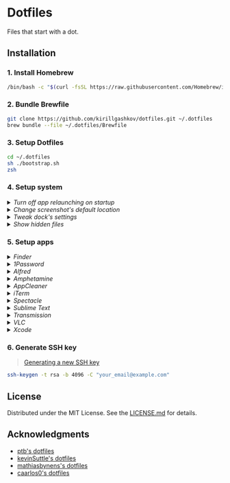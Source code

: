 # Dotfiles

Files that start with a dot.

## Installation

### 1. Install Homebrew

```sh
/bin/bash -c "$(curl -fsSL https://raw.githubusercontent.com/Homebrew/install/master/install.sh)"
```

### 2. Bundle Brewfile

```sh
git clone https://github.com/kirillgashkov/dotfiles.git ~/.dotfiles
brew bundle --file ~/.dotfiles/Brewfile
```

### 3. Setup Dotfiles

```sh
cd ~/.dotfiles
sh ./bootstrap.sh
zsh
```

### 4. Setup system

<details>
  <summary><i>Turn off app relaunching on startup</i></summary>

  ```sh
  # make the file owned by root (otherwise the OS will just replace it)
  sudo chown root ~/Library/Preferences/ByHost/com.apple.loginwindow*
  # remove all permissions, so it can't be read or written to
  sudo chmod 000 ~/Library/Preferences/ByHost/com.apple.loginwindow*
  # re-enable macOS's obnoxious "relaunch all the things" behavior
  sudo rm -f ~/Library/Preferences/ByHost/com.apple.loginwindow*
  ```
</details>

<details>
  <summary><i>Change screenshot's default location</i></summary>

  ```sh
  # now all screenshots will be in ~/Downloads
  defaults write com.apple.screencapture location ~/Downloads
  ```
</details>

<details>
  <summary><i>Tweak dock's settings</i></summary>

  ```sh

  # Speed up the dock's hiding animation (delete this key to revert)
  defaults write com.apple.dock autohide-time-modifier -float 0.7
  # Speed up the dock's autohide delay (delete this key to revert)
  defaults write com.apple.dock autohide-delay -float 0.2
  # Make dock bigger (delete this key to revert)
  defaults write com.apple.dock tilesize -int 128
  # Apply changes
  killall Dock
  ```
</details>

<details>
  <summary><i>Show hidden files</i></summary>

  ```sh
  defaults write com.apple.finder AppleShowAllFiles TRUE
  killall Finder
  ```
</details>


### 5. Setup apps

<details>
  <summary><i>Finder</i></summary>

  - Show View Options (in `~/` directory):
    - Sort by: "Snap to Grid"
    - Show Library Folder
    - Use as Defaults
  - Show View Options (on the desktop itself):
    - Sort by: "Snap to Grid"
    - Use as Defaults
  - Finder Preferences (general):
    - New Finder windows show: home
  - Finder Preferences (sidebar):
    - Favorites:
      - home
      - AirDrop
      - Downloads
      - Applications
    - Locations:
      - Everything except this computer
  - Finder Preferences (advanced):
    - Show all filename extensions: true
    - Show warning before changing an extension: false
    - Keep folders on top in windows: true
    - When performing a search: search the current folder
</details>

<details>
  <summary><i>1Password</i></summary>

  - Turn helper off
</details>

<details>
  <summary><i>Alfred</i></summary>

  - Default results:
    - turn "Folders" on and everything else off
  - File Search:
    - turn off "open", "find", "tags"
  - Web Search:
    - turn everything off
  - Dictionary:
    - rename "define" to "def"
    - turn off "spell"
  - System:
    - turn confirmation on for "emptytrash", "restart", "shutdown", "quitall"
    - turn off "volup", "voldown", "mute"
    - turn on "ejectall"
  - Appearance:
    - select "Alfred macOS Dark"
    - check "hide hat" and "hide menu bar icon" in options
</details>

<details>
  <summary><i>Amphetamine</i></summary>

  - End session if charge is below 10%
  - Use "Caffeine" for menu bar image
</details>

<details>
  <summary><i>AppCleaner</i></summary>

  - Show protected apps
  - Protect default macOS apps
  - Do not protect running apps
</details>

<details>
  <summary><i>iTerm</i></summary>

  - Turn on custom folder preferences
</details>

<details>
  <summary><i>Spectacle</i></summary>

  - Unbind "Lower Left", "Lower Right", "Next Display", "Previous Display"
</details>

<details>
  <summary><i>Sublime Text</i></summary>

  - Copy settings to `User`
  - Install package control
  - Install packages:
    - LaTeXTools
    - Markdown Extended
    - MarkdownPreview
    - PlistBinary
  - Copy to `User` [Russian-English Bilingual](https://github.com/titoBouzout/Dictionaries) dictionary (`.aff` and `.dic`).
</details>

<details>
  <summary><i>Transmission</i></summary>

  - Turn off sleep prevent
  - Turn on deletion of original torrent
  - Turn on check remove downloading
  - Turn on check quit downloading
</details>

<details>
  <summary><i>VLC</i></summary>

  - Copy `vlcrc` to `~/Library/Preferences/org.videolan.vlc/vlcrc`
</details>

<details>
  <summary><i>Xcode</i></summary>

  - Accounts:
    - add developer account
  - Text Editing:
    - add page guide at 80 characters
  - Source Control:
    - disabled source control
</details>

### 6. Generate SSH key

> [Generating a new SSH key](https://help.github.com/en/github/authenticating-to-github/generating-a-new-ssh-key-and-adding-it-to-the-ssh-agent)

```sh
ssh-keygen -t rsa -b 4096 -C "your_email@example.com"
```

## License

Distributed under the MIT License. See the [LICENSE.md](LICENSE.md) for details.

## Acknowledgments

- [ptb's dotfiles](https://github.com/ptb/mac-setup)
- [kevinSuttle's dotfiles](https://github.com/kevinSuttle/dotfiles)
- [mathiasbynens's dotfiles](https://github.com/mathiasbynens/dotfiles)
- [caarlos0's dotfiles](https://github.com/caarlos0/dotfiles)
